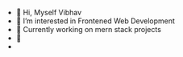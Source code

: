 - 👋 Hi, Myself Vibhav 
- 👀 I’m interested in Frontened Web Development
- 🌱 Currently working on mern stack projects
- 💞️
- 

<!---
vibhav0504/vibhav0504 is a ✨ special ✨ repository because its `README.md` (this file) appears on your GitHub profile.
You can click the Preview link to take a look at your changes.
--->
